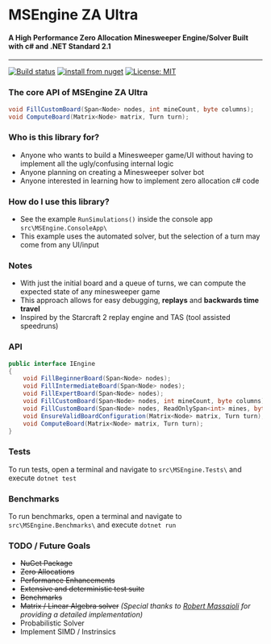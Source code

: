 # MSEngine ZA Ultra
#### A High Performance Zero Allocation Minesweeper Engine/Solver Built with c# and .NET Standard 2.1

---
[![Build status](https://ci.appveyor.com/api/projects/status/github/bradmarder/MSEngine?branch=master&svg=true)](https://ci.appveyor.com/project/bradmarder/msengine)
[![install from nuget](http://img.shields.io/nuget/v/MSEngine.Core.svg?style=flat-square)](https://www.nuget.org/packages/MSEngine.Core)
[![License: MIT](https://img.shields.io/badge/License-MIT-yellow.svg)](https://opensource.org/licenses/MIT)

### The core API of MSEngine ZA Ultra
```c#
void FillCustomBoard(Span<Node> nodes, int mineCount, byte columns);
void ComputeBoard(Matrix<Node> matrix, Turn turn);
```

### Who is this library for?
- Anyone who wants to build a Minesweeper game/UI without having to implement all the ugly/confusing internal logic
- Anyone planning on creating a Minesweeper solver bot
- Anyone interested in learning how to implement zero allocation c# code

### How do I use this library?
- See the example `RunSimulations()` inside the console app `src\MSEngine.ConsoleApp\` 
- This example uses the automated solver, but the selection of a turn may come from any UI/input

### Notes
- With just the initial board and a queue of turns, we can compute the expected state of any minesweeper game
- This approach allows for easy debugging, **replays** and **backwards time travel**
- Inspired by the Starcraft 2 replay engine and TAS (tool assisted speedruns)

### API
```c#
public interface IEngine
{
    void FillBeginnerBoard(Span<Node> nodes);
    void FillIntermediateBoard(Span<Node> nodes);
    void FillExpertBoard(Span<Node> nodes);
    void FillCustomBoard(Span<Node> nodes, int mineCount, byte columns);
    void FillCustomBoard(Span<Node> nodes, ReadOnlySpan<int> mines, byte columns);
    void EnsureValidBoardConfiguration(Matrix<Node> matrix, Turn turn);
    void ComputeBoard(Matrix<Node> matrix, Turn turn);
}
```

### Tests
To run tests, open a terminal and navigate to `src\MSEngine.Tests\` and execute `dotnet test`

### Benchmarks
To run benchmarks, open a terminal and navigate to `src\MSEngine.Benchmarks\` and execute `dotnet run`

### TODO / Future Goals
- ~~NuGet Package~~
- ~~Zero Allocations~~
- ~~Performance Enhancements~~
- ~~Extensive and deterministic test suite~~
- ~~Benchmarks~~
- ~~Matrix / Linear Algebra solver~~ *(Special thanks to [Robert Massaioli](https://massaioli.wordpress.com/2013/01/12/solving-minesweeper-with-matricies/) for providing a detailed implementation)*
- Probabilistic Solver
- Implement SIMD / Instrinsics